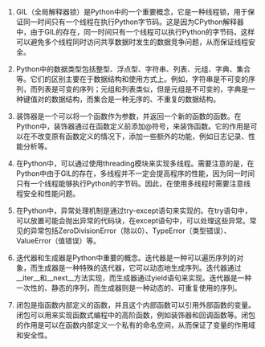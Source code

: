 1. GIL（全局解释器锁）是Python中的一个重要概念，它是一种线程锁，用于保证同一时间只有一个线程在执行Python字节码。这是因为CPython解释器中，由于GIL的存在，同一时间只有一个线程可以执行Python的字节码，这样可以避免多个线程同时访问共享数据时发生的数据竞争问题，从而保证线程安全。

2. Python中的数据类型包括整型、浮点型、字符串、列表、元组、字典、集合等。它们的区别主要在于数据结构和使用方式上。例如，字符串是不可变的序列，而列表是可变的序列；元组和列表类似，但是元组是不可变的，字典是一种键值对的数据结构，而集合是一种无序的、不重复的数据结构。

3. 装饰器是一个可以将一个函数作为参数，并返回一个新的函数的函数。在Python中，装饰器通过在函数定义前添加@符号，来装饰函数。它的作用是可以在不改变原有函数定义的情况下，添加一些额外的功能，例如日志记录、性能分析等。

4. 在Python中，可以通过使用threading模块来实现多线程。需要注意的是，在Python中由于GIL的存在，多线程并不一定会提高程序的性能，因为同一时间只有一个线程能够执行Python的字节码。因此，在使用多线程时需要注意线程安全和性能问题。

5. 在Python中，异常处理机制是通过try-except语句来实现的。在try语句中，可以放置可能会抛出异常的代码块，在except语句中，可以处理这些异常。常见的异常包括ZeroDivisionError（除以0）、TypeError（类型错误）、ValueError（值错误）等。

6. 迭代器和生成器是Python中重要的概念。迭代器是一种可以遍历序列的对象，而生成器是一种特殊的迭代器，它可以动态地生成序列。迭代器通过__iter__和__next__方法实现，而生成器通过yield语句来实现。迭代器是一种一次性的、静态的序列，而生成器则是一种动态的、可重复使用的序列。

7. 闭包是指函数内部定义的函数，并且这个内部函数可以引用外部函数的变量。闭包可以用来实现函数式编程中的高阶函数，例如装饰器和回调函数等。闭包的作用是可以在函数内部定义一个私有的命名空间，从而保证了变量的作用域和安全性。

